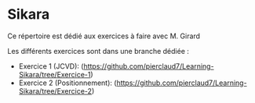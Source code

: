 # Sikara

Ce répertoire est dédié aux exercices à faire avec M. Girard

Les différents exercices sont dans une branche dédiée :

- Exercice 1 (JCVD): (https://github.com/pierclaud7/Learning-Sikara/tree/Exercice-1)
- Exercice 2 (Positionnement): (https://github.com/pierclaud7/Learning-Sikara/tree/Exercice-2)
